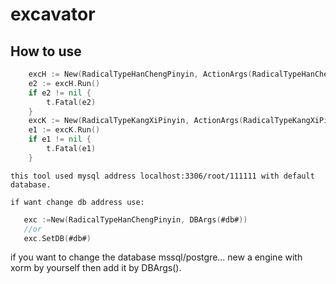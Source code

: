 # excavator

## How to use
```go
	excH := New(RadicalTypeHanChengPinyin, ActionArgs(RadicalTypeHanChengPinyin, RadicalTypeHanChengBihua, RadicalTypeHanChengBushou))
	e2 := excH.Run()
	if e2 != nil {
		t.Fatal(e2)
	}
	excK := New(RadicalTypeKangXiPinyin, ActionArgs(RadicalTypeKangXiPinyin, RadicalTypeKangXiBihua, RadicalTypeKangXiBushou))
	e1 := excK.Run()
	if e1 != nil {
		t.Fatal(e1)
	}
```
	
	this tool used mysql address localhost:3306/root/111111 with default database.	
	
	if want change db address use:
	
```go
   exc :=New(RadicalTypeHanChengPinyin, DBArgs(#db#))
   //or
   exc.SetDB(#db#)
```
if you want to change the database mssql/postgre...
new a engine with xorm by yourself 
then add it by DBArgs().

